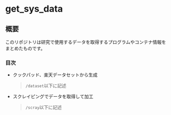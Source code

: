 # get_sys_data

## 概要

このリポジトリは研究で使用するデータを取得するプログラムやコンテナ情報をまとめたものです。  

### 目次
- クックパッド、楽天データセットから生成
  > `/dataset`以下に記述  
  
- スクレイピングでデータを取得して加工
  > `/scray`以下に記述